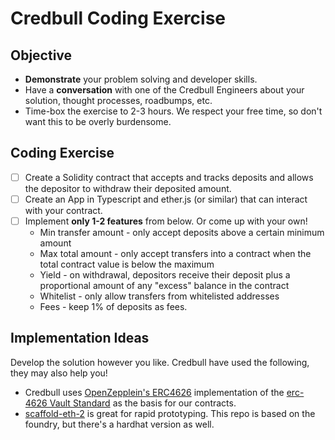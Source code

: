 # Credbull Coding Exercise

## Objective 
- **Demonstrate** your problem solving and developer skills.     
- Have a **conversation** with one of the Credbull Engineers about your solution, thought processes, roadbumps, etc.
- Time-box the exercise to 2-3 hours.  We respect your free time, so don't want this to be overly burdensome.  

## Coding Exercise
- [ ] Create a Solidity contract that accepts and tracks deposits and allows the depositor to withdraw their deposited amount.  
- [ ] Create an App in Typescript and ether.js (or similar) that can interact with your contract.
- [ ] Implement **only 1-2 features** from below.  Or come up with your own! 
    - Min transfer amount - only accept deposits above a certain minimum amount
    - Max total amount - only accept transfers into a contract when the total contract value is below the maximum
    - Yield - on withdrawal, depositors receive their deposit plus a proportional amount of any "excess" balance in the contract  
    - Whitelist - only allow transfers from whitelisted addresses
    - Fees - keep 1% of deposits as fees.


## Implementation Ideas
Develop the solution however you like.  Credbull have used the following, they may also help you!
* Credbull uses [OpenZepplein's ERC4626](https://github.com/OpenZeppelin/openzeppelin-contracts/blob/master/contracts/token/ERC20/extensions/ERC4626.sol) implementation of the [erc-4626 Vault Standard](https://ethereum.org/en/developers/docs/standards/tokens/erc-4626/) as the basis for our contracts.  
* [scaffold-eth-2](https://github.com/scaffold-eth/scaffold-eth-2) is great for rapid prototyping.  This repo is based on the foundry, but there's a hardhat version as well.

